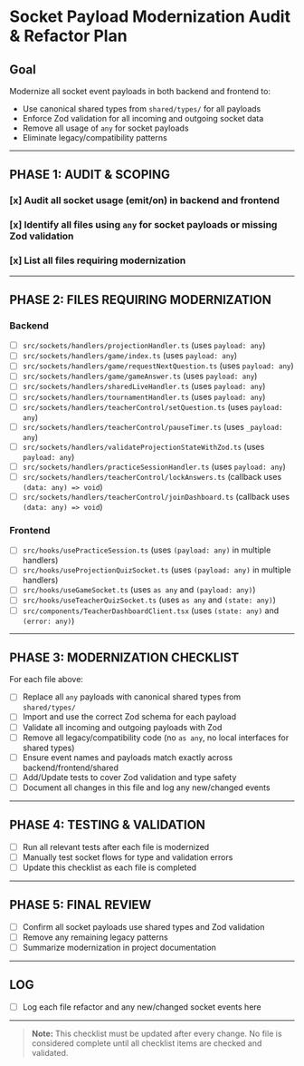 # Socket Payload Modernization Audit & Refactor Plan

## Goal
Modernize all socket event payloads in both backend and frontend to:
- Use canonical shared types from `shared/types/` for all payloads
- Enforce Zod validation for all incoming and outgoing socket data
- Remove all usage of `any` for socket payloads
- Eliminate legacy/compatibility patterns

---

## PHASE 1: AUDIT & SCOPING

### [x] Audit all socket usage (emit/on) in backend and frontend
### [x] Identify all files using `any` for socket payloads or missing Zod validation
### [x] List all files requiring modernization

---

## PHASE 2: FILES REQUIRING MODERNIZATION

### Backend
- [ ] `src/sockets/handlers/projectionHandler.ts` (uses `payload: any`)
- [ ] `src/sockets/handlers/game/index.ts` (uses `payload: any`)
- [ ] `src/sockets/handlers/game/requestNextQuestion.ts` (uses `payload: any`)
- [ ] `src/sockets/handlers/game/gameAnswer.ts` (uses `payload: any`)
- [ ] `src/sockets/handlers/sharedLiveHandler.ts` (uses `payload: any`)
- [ ] `src/sockets/handlers/tournamentHandler.ts` (uses `payload: any`)
- [ ] `src/sockets/handlers/teacherControl/setQuestion.ts` (uses `payload: any`)
- [ ] `src/sockets/handlers/teacherControl/pauseTimer.ts` (uses `_payload: any`)
- [ ] `src/sockets/handlers/validateProjectionStateWithZod.ts` (uses `payload: any`)
- [ ] `src/sockets/handlers/practiceSessionHandler.ts` (uses `payload: any`)
- [ ] `src/sockets/handlers/teacherControl/lockAnswers.ts` (callback uses `(data: any) => void`)
- [ ] `src/sockets/handlers/teacherControl/joinDashboard.ts` (callback uses `(data: any) => void`)

### Frontend
- [ ] `src/hooks/usePracticeSession.ts` (uses `(payload: any)` in multiple handlers)
- [ ] `src/hooks/useProjectionQuizSocket.ts` (uses `(payload: any)` in multiple handlers)
- [ ] `src/hooks/useGameSocket.ts` (uses `as any` and `(payload: any)`)
- [ ] `src/hooks/useTeacherQuizSocket.ts` (uses `as any` and `(state: any)`)
- [ ] `src/components/TeacherDashboardClient.tsx` (uses `(state: any)` and `(error: any)`)

---

## PHASE 3: MODERNIZATION CHECKLIST

For each file above:
- [ ] Replace all `any` payloads with canonical shared types from `shared/types/`
- [ ] Import and use the correct Zod schema for each payload
- [ ] Validate all incoming and outgoing payloads with Zod
- [ ] Remove all legacy/compatibility code (no `as any`, no local interfaces for shared types)
- [ ] Ensure event names and payloads match exactly across backend/frontend/shared
- [ ] Add/Update tests to cover Zod validation and type safety
- [ ] Document all changes in this file and log any new/changed events

---

## PHASE 4: TESTING & VALIDATION
- [ ] Run all relevant tests after each file is modernized
- [ ] Manually test socket flows for type and validation errors
- [ ] Update this checklist as each file is completed

---

## PHASE 5: FINAL REVIEW
- [ ] Confirm all socket payloads use shared types and Zod validation
- [ ] Remove any remaining legacy patterns
- [ ] Summarize modernization in project documentation

---

## LOG
- [ ] Log each file refactor and any new/changed socket events here

---

> **Note:**
> This checklist must be updated after every change. No file is considered complete until all checklist items are checked and validated.

